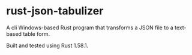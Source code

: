 # rust-json-tabulizer
A cli Windows-based Rust program that transforms a JSON file to a text-based table form.

Built and tested using Rust 1.58.1.
